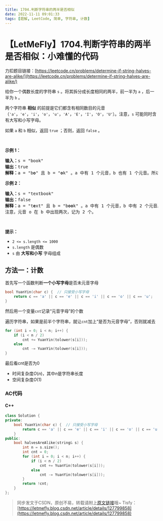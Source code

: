 ```yaml
---
title: 1704.判断字符串的两半是否相似
date: 2022-11-11 09:01:33
tags: [题解, LeetCode, 简单, 字符串, 计数]
---
```


# 【LetMeFly】1704.判断字符串的两半是否相似：小难懂的代码

力扣题目链接：[https://leetcode.cn/problems/determine-if-string-halves-are-alike/](https://leetcode.cn/problems/determine-if-string-halves-are-alike/)

<p>给你一个偶数长度的字符串 <code>s</code> 。将其拆分成长度相同的两半，前一半为 <code>a</code> ，后一半为 <code>b</code> 。</p>

<p>两个字符串 <strong>相似</strong> 的前提是它们都含有相同数目的元音（<code>'a'</code>，<code>'e'</code>，<code>'i'</code>，<code>'o'</code>，<code>'u'</code>，<code>'A'</code>，<code>'E'</code>，<code>'I'</code>，<code>'O'</code>，<code>'U'</code>）。注意，<code>s</code> 可能同时含有大写和小写字母。</p>

<p>如果<em> </em><code>a</code><em> </em>和<em> </em><code>b</code> 相似，返回 <code>true</code> ；否则，返回 <code>false</code> 。</p>

<p>&nbsp;</p>

<p><strong>示例 1：</strong></p>

<pre>
<strong>输入：</strong>s = "book"
<strong>输出：</strong>true
<strong>解释：</strong>a = "b<strong>o</strong>" 且 b = "<strong>o</strong>k" 。a 中有 1 个元音，b 也有 1 个元音。所以，a 和 b 相似。
</pre>

<p><strong>示例 2：</strong></p>

<pre>
<strong>输入：</strong>s = "textbook"
<strong>输出：</strong>false
<strong>解释：</strong>a = "t<strong>e</strong>xt" 且 b = "b<strong>oo</strong>k" 。a 中有 1 个元音，b 中有 2 个元音。因此，a 和 b 不相似。
注意，元音 o 在 b 中出现两次，记为 2 个。
</pre>

<p>&nbsp;</p>

<p><strong>提示：</strong></p>

<ul>
	<li><code>2 &lt;= s.length &lt;= 1000</code></li>
	<li><code>s.length</code> 是偶数</li>
	<li><code>s</code> 由 <strong>大写和小写</strong> 字母组成</li>
</ul>


    
## 方法一：计数

首先写一个函数判断**一个小写字母**是否未元音字母

```cpp
bool YuanYin(char c) {  // 只接受小写字母
    return c == 'a' || c == 'e' || c == 'i' || c == 'o' || c == 'u';
}
```

然后用一个变量```cnt```记录“元音字母”的个数

遍历字符串，如果是前半个字符串，就让```cnt```加上“是否为元音字母”，否则就减去

```cpp
for (int i = 0; i < n; i++) {
    if (i < n / 2)
        cnt += YuanYin(tolower(s[i]));
    else
        cnt -= YuanYin(tolower(s[i]));
}
```

最后看cnt是否为0

+ 时间复杂度$O(n)$，其中$n$是字符串长度
+ 空间复杂度$O(1)$

### AC代码

#### C++

```cpp
class Solution {
private:
    bool YuanYin(char c) {  // 只接受小写字母
        return c == 'a' || c == 'e' || c == 'i' || c == 'o' || c == 'u';
    }
public:
    bool halvesAreAlike(string& s) {
        int n = s.size();
        int cnt = 0;
        for (int i = 0; i < n; i++) {
            if (i < n / 2)
                cnt += YuanYin(tolower(s[i]));
            else
                cnt -= YuanYin(tolower(s[i]));
        }
        return !cnt;
    }
};
```

> 同步发文于CSDN，原创不易，转载请附上[原文链接](https://leetcode.letmefly.xyz/2022/11/11/LeetCode%201704.%E5%88%A4%E6%96%AD%E5%AD%97%E7%AC%A6%E4%B8%B2%E7%9A%84%E4%B8%A4%E5%8D%8A%E6%98%AF%E5%90%A6%E7%9B%B8%E4%BC%BC/)哦~
> Tisfy：[https://letmefly.blog.csdn.net/article/details/127799858](https://letmefly.blog.csdn.net/article/details/127799858)
